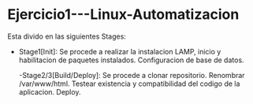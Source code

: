 # Ejercicio1---Linux-Automatizacion

Esta divido en las siguientes Stages:
- Stage1[Init]:
  Se procede a realizar la instalacion LAMP, inicio y habilitacion de paquetes instalados.
  Configuracion de base de datos.

  -Stage2/3[Build/Deploy]:
  Se procede a clonar repositorio.
  Renombrar /var/www/html.
  Testear existencia y compatibilidad del codigo de la aplicacion.
  Deploy.

  
  
  

